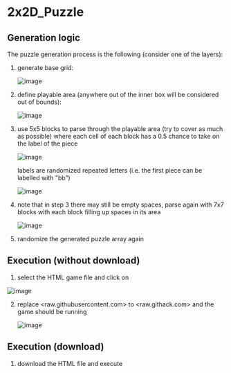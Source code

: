 # 2x2D_Puzzle
## Generation logic
The puzzle generation process is the following (consider one of the layers):
1. generate base grid:

   ![image](https://github.com/user-attachments/assets/170ca4ee-2982-4144-9945-f403bb917054)
   
3. define playable area (anywhere out of the inner box will be considered out of bounds):

   ![image](https://github.com/user-attachments/assets/edafd320-d5dc-4d70-8782-e59e4522ef10)
   
5. use 5x5 blocks to parse through the playable area (try to cover as much as possible)
   where each cell of each block has a 0.5 chance to take on the label of the piece
   
   ![image](https://github.com/user-attachments/assets/d7bdc9aa-b991-4746-b6f5-fba0e9c1f861)

   labels are randomized repeated letters (i.e. the first piece can be labelled with "bb")

   ![image](https://github.com/user-attachments/assets/7b65c8b1-16d7-4748-aa5c-75fa4ba29b0b)
   
7. note that in step 3 there may still be empty spaces, parse again with 7x7 blocks
   with each block filling up spaces in its area
   
   ![image](https://github.com/user-attachments/assets/fba9c5b4-6977-473e-a194-dbd50e3123f7)
   
9. randomize the generated puzzle array again


## Execution (without download)
1. select the HTML game file and click on <raw>

![image](https://github.com/user-attachments/assets/1de28854-9ed1-4f78-a492-f179348a4be3)

2. replace <raw.githubusercontent.com> to <raw.githack.com> and the game should be running
   
   ![image](https://github.com/user-attachments/assets/1bbd7b85-a73f-48ae-9145-71cdc6e403aa)

## Execution (download)
1. download the HTML file and execute
